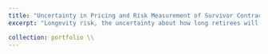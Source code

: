 ```yaml
---
title: "Uncertainty in Pricing and Risk Measurement of Survivor Contracts [[Article]](https://doi.org/10.3390/risks13020035 'onclick=\"gtag(\'event\', \'click\', { event_category: \'Portfolio\', event_action: \'Click\', event_label: \'Longevity Paper - Article Link\' });\"') [[Github]](https://github.com/kenrickraymond/Longevity-Instrument-Pricing 'onclick=\"gtag(\'event\', \'click\', { event_category: \'Portfolio\', event_action: \'Click\', event_label: \'Longevity Paper - Github Link\' });\"')"
excerpt: "Longevity risk, the uncertainty about how long retirees will live, poses a challenge for pension funds. If people live longer than expected, these funds can face financial strain. Traditionally, reinsurance has been the go-to solution to transfer this risk. However, there has been a rising interest in using capital markets to manage longevity risk, particularly through financial products like survivor swaps. These contracts allow institutions to share the risk of longevity, but the market is still in its early stages, and *there is no clear agreement on the best methods for predicting life expectancy or applying the right pricing models*. This project explores the valuation of survivor swaps by using four different models to estimate survival rates, alongside eight premium principles to calculate the fair value of these contracts. Beyond just pricing these instruments, the research introduces a framework for assessing the potential risks involved. As the demand for longevity risk products grows, it is important for financial institutions to understand how to measure possible losses. This will help them allocate capital properly, ensuring they meet regulatory requirements such as those set out by Solvency II. By addressing these challenges, this research aims to contribute to a more stable and effective approach to managing longevity risk."

collection: portfolio \\
---
```

<!-- 
This is an item in your portfolio. It can be have images or nice text. If you name the file .md, it will be parsed as markdown. If you name the file .html, it will be parsed as HTML.  -->